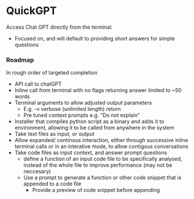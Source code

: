 # QuickGPT
Access Chat GPT directly from the terminal.
- Focused on, and will default to providing short answers for simple questions
### Roadmap
In rough order of targeted completion
- API call to chatGPT 
- Inline call from terminal with no flags returning answer limited to ~50 words
- Terminal arguments to allow adjusted output parameters
    - E.g. -v verbose (unlimited length) return
    - Pre tuned context prompts e.g. "Do not explain"
- Installer that compiles python script as a binary and adds it to environment, allowing it to be called from anywhere in the system
- Take text files as input, or output
- Allow expanded/ continous interaction, either through successive inline terminal calls or in an interative mode, to allow contigous conversations
- Take code files as input context, and answer prompt questions
    - define a function of an input code file to be specifically analysed, instead of the whole file to improve performance (may not be neccesary)
    - Use a prompt to generate a function or other code snippet that is appended to a code file
        - Provide a preview of code snippet before appending
